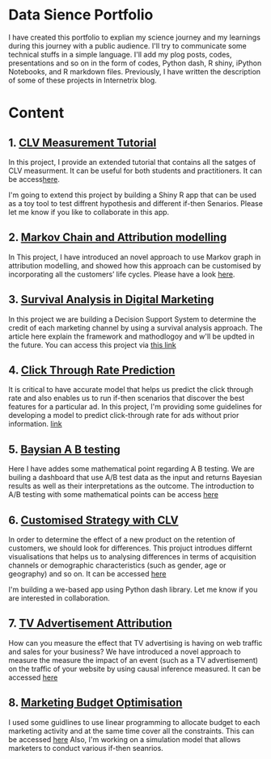 # Data Sience Portfolio

I have created this portfolio to explian my science journey and my learnings during this journey with a public audience. I'll try to communicate some technical stuffs in a simple language. I'll add my plog posts, codes, presentations and so on in the form of codes, Python dash, R shiny, iPython Notebooks, and R markdown files. Previously, I have written the description of some of these projects in Internetrix blog.


# Content 

## 1. [CLV Measurement Tutorial](https://github.com/mehdifarhangian/portfolio/tree/master/CLV%20Calculation%20Tutorial) 

In this project,  I provide an extended tutorial that contains all the satges of CLV measurment. It can be useful for both students and practitioners. It can be access[here](https://github.com/mehdifarhangian/portfolio/tree/master/CLV%20Calculation%20Tutorial). 


I'm going to extend this project by building a Shiny R app that can be used as a toy tool to test diffrent hypothesis and different if-then Senarios. Please let me know if you like to collaborate in this app. 

## 2. [Markov Chain and Attribution modelling](https://github.com/mehdifarhangian/portfolio/tree/master/CLV%20Attribution)

In This project, I have introduced an novel approach to use Markov graph in attribution modelling, and showed how this approach can be customised by incorporating all the customers’ life cycles. Please have a look [here](https://github.com/mehdifarhangian/portfolio/tree/master/CLV%20Attribution). 


## 3. [Survival Analysis in Digital Marketing](https://github.com/mehdifarhangian/portfolio/tree/master/Attribution-Survival-Analysis) 

In this project we are building a Decision Support System to determine the credit of each marketing channel by using a survival analysis approach. The article here explain the framework and mathodlogoy and w'll be updted in the future. You can access this project via [this link](https://github.com/mehdifarhangian/portfolio/tree/master/Attribution-Survival-Analysis)

## 4. [Click Through Rate Prediction](https://github.com/mehdifarhangian/portfolio/tree/master/CTR%20Prediction)

It is critical to have accurate model that helps us predict the click through rate and also enables us to run if-then scenarios that
discover the best features for a particular ad. In this project, I'm providing some guidelines for developing a model to predict click-through rate for ads without prior information. [link](https://github.com/mehdifarhangian/portfolio/tree/master/CTR%20Prediction)

## 5. [Baysian A B testing](https://github.com/mehdifarhangian/portfolio/tree/master/Bayesian%20A%20B%20testing)

Here I have addes some mathematical point regarding A B testing. We are builing a dashboard that use A/B test data as the input and returns Bayesian results as well as their interpretations as the outcome. The introduction to A/B testing with some mathematical points can be access [here](https://github.com/mehdifarhangian/portfolio/tree/master/Bayesian%20A%20B%20testing) 

## 6. [Customised Strategy with CLV](https://github.com/mehdifarhangian/portfolio/tree/master/CLV%20Visualization)

In order to determine the effect of a new product on the retention of customers, we should look for differences.
This projuct introdues differnt visualisations that helps us to analysing differences in terms of acquisition channels or demographic characteristics (such as gender, age or geography) and so on. It can be accessed [here](https://github.com/mehdifarhangian/portfolio/tree/master/CLV%20Visualization)

I'm building a we-based app using Python dash library. Let me know if you are interested in collaboration. 

## 7. [TV Advertisement Attribution](https://github.com/mehdifarhangian/portfolio/tree/master/TV%20Attribution)

How can you measure the effect that TV advertising is having on web traffic and sales for your business? We have introduced a novel approach to measure the measure the impact of an event (such as a TV advertisement) on the traffic of your website by using causal
inference measured. It can be accessed [here](https://github.com/mehdifarhangian/portfolio/tree/master/TV%20Attribution)

## 8. [Marketing Budget Optimisation](https://github.com/mehdifarhangian/portfolio/tree/master/Budget%20Optimization)

I used some guidlines to  use linear programming to allocate budget to each marketing activity and at the same time cover all the constraints. This can be accessed [here](https://github.com/mehdifarhangian/portfolio/blob/master/Budget%20Optimization/_Budget_optimisation.pdf) Also, I'm working on a simulation model that allows marketers to conduct various if-then seanrios. 



